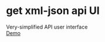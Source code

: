 # get xml-json api UI
Very-simplified API user interface
<br />
<a href="http://cv.lightislands.com/exmpls/" target="_blank">Demo</a>
